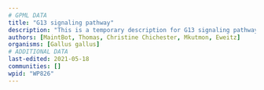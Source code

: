 ```yaml
---
# GPML DATA
title: "G13 signaling pathway"
description: "This is a temporary description for G13 signaling pathway"
authors: [MaintBot, Thomas, Christine Chichester, Mkutmon, Eweitz]
organisms: [Gallus gallus]
# ADDITIONAL DATA
last-edited: 2021-05-18
communities: []
wpid: "WP826"
---
```

